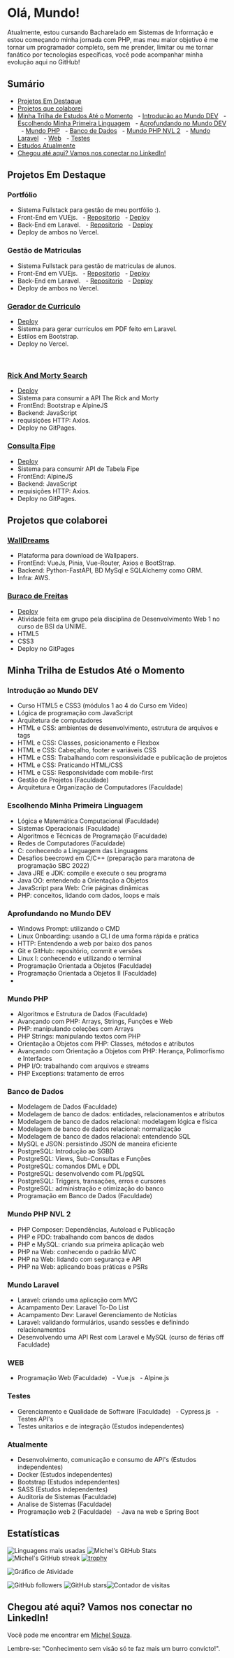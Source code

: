 # Olá, Mundo! 

Atualmente, estou cursando Bacharelado em Sistemas de Informação e estou começando minha jornada com PHP, mas meu maior objetivo é me tornar um programador completo, sem me prender, limitar ou me tornar fanático por tecnologias específicas, você pode acompanhar minha evolução aqui no GitHub!

## Sumário

- [Projetos Em Destaque](#Projetos-Em-Destaque)
- [Projetos que colaborei](#Projetos-que-colaborei)
- [Minha Trilha de Estudos Até o Momento](#minha-trilha-de-estudos-até-o-momento)
  - [Introdução ao Mundo DEV](#introdução-ao-mundo-dev)
  - [Escolhendo Minha Primeira Linguagem](#escolhendo-minha-primeira-linguagem)
  - [Aprofundando no Mundo DEV](#aprofundando-no-mundo-dev)
  - [Mundo PHP](#mundo-php)
  - [Banco de Dados](#banco-de-dados)
  - [Mundo PHP NVL 2](#mundo-php-nvl-2)
  - [Mundo Laravel](#mundo-laravel)
  - [Web](#web)
  - [Testes](#testes)
- [Estudos Atualmente](#atualmente)
- [Chegou até aqui? Vamos nos conectar no LinkedIn!](#chegou-até-aqui-vamos-nos-conectar-no-linkedin)

## Projetos Em Destaque

### Portfólio
- Sistema Fullstack para gestão de meu portfólio :).
- Front-End em VUEjs.
  - [Repositorio](https://github.com/MichelNsouza/front.Portfolio)
  - [Deploy](https://portfolio-michel-souza.vercel.app/) 
- Back-End em Laravel.
  - [Repositorio](https://github.com/MichelNsouza/api.Portfolio)
  - [Deploy](https://api-portfolio-michel-souza.vercel.app/api/api/projetos) 
- Deploy de ambos no Vercel.

### Gestão de Matriculas

- Sistema Fullstack para gestão de matriculas de alunos.
- Front-End em VUEjs.
  - [Repositorio](https://github.com/MichelNsouza/front.GerenciadorMatriculas)
  - [Deploy](https://gerenciador-matriculas.vercel.app/) 
- Back-End em Laravel.
  - [Repositorio](https://github.com/MichelNsouza/api.GerenciadorMatriculas)
  - [Deploy](https://api-gerenciador-matriculas.vercel.app/api/api/alunos) 
- Deploy de ambos no Vercel.
  
### [Gerador de Curriculo](https://github.com/MichelNsouza/GeradorCV/)

- [Deploy](https://geradorcurriculo.vercel.app/)
- Sistema para gerar currículos em PDF feito em Laravel.
- Estilos em Bootstrap.
- Deploy no Vercel.

  
### [Rick And Morty Search](https://github.com/MichelNsouza/RickAndMortySearch)

- [Deploy](https://michelnsouza.github.io/RickAndMortySearch/)
- Sistema para consumir a API The Rick and Morty 
- FrontEnd: Bootstrap e AlpineJS
- Backend: JavaScript
- requisições HTTP: Axios.
- Deploy no GitPages.

### [Consulta Fipe](https://github.com/MichelNsouza/Consulta_API_TabelaFipe)

- [Deploy](https://michelnsouza.github.io/Consulta_API_TabelaFipe/)
- Sistema para consumir API de Tabela Fipe
- FrontEnd: AlpineJS
- Backend: JavaScript
- requisições HTTP: Axios.
- Deploy no GitPages.


## Projetos que colaborei

### [WallDreams](https://github.com/MichelNsouza/walldreams)
- Plataforma para download de Wallpapers.
- FrontEnd: VueJs, Pinia, Vue-Router, Axios e BootStrap.
- Backend: Python-FastAPI, BD MySql e SQLAlchemy como ORM.
- Infra: AWS.

### [Buraco de Freitas](https://github.com/MichelNsouza/Atividade3-web1)

- [Deploy](https://michelnsouza.github.io/BuracoDeFreitas_Parcial1Web1Unime/)
- Atividade feita em grupo pela disciplina de Desenvolvimento Web 1 no curso de BSI da UNIME.
- HTML5
- CSS3
- Deploy no GitPages

## Minha Trilha de Estudos Até o Momento
### Introdução ao Mundo DEV

- Curso HTML5 e CSS3 (módulos 1 ao 4 do Curso em Vídeo)
- Lógica de programação com JavaScript
- Arquitetura de computadores
- HTML e CSS: ambientes de desenvolvimento, estrutura de arquivos e tags
- HTML e CSS: Classes, posicionamento e Flexbox
- HTML e CSS: Cabeçalho, footer e variáveis CSS
- HTML e CSS: Trabalhando com responsividade e publicação de projetos
- HTML e CSS: Praticando HTML/CSS
- HTML e CSS: Responsividade com mobile-first
- Gestão de Projetos (Faculdade)
-	Arquitetura e Organização de Computadores (Faculdade)
  
### Escolhendo Minha Primeira Linguagem
- Lógica e Matemática Computacional	(Faculdade)
- Sistemas Operacionais (Faculdade)
- Algoritmos e Técnicas de Programação (Faculdade)
- Redes de Computadores	(Faculdade)
- C: conhecendo a Linguagem das Linguagens
- Desafios beecrowd em C/C++ (preparação para maratona de programação SBC 2022)
- Java JRE e JDK: compile e execute o seu programa
- Java OO: entendendo a Orientação a Objetos
- JavaScript para Web: Crie páginas dinâmicas
- PHP: conceitos, lidando com dados, loops e mais

### Aprofundando no Mundo DEV

- Windows Prompt: utilizando o CMD
- Linux Onboarding: usando a CLI de uma forma rápida e prática
- HTTP: Entendendo a web por baixo dos panos
- Git e GitHub: repositório, commit e versões
- Linux I: conhecendo e utilizando o terminal
- Programação Orientada a Objetos (Faculdade)
- Programação Orientada a Objetos II (Faculdade)
- 
### Mundo PHP
- Algoritmos e Estrutura de Dados	(Faculdade)
- Avançando com PHP: Arrays, Strings, Funções e Web
- PHP: manipulando coleções com Arrays
- PHP Strings: manipulando textos com PHP
- Orientação a Objetos com PHP: Classes, métodos e atributos
- Avançando com Orientação a Objetos com PHP: Herança, Polimorfismo e Interfaces
- PHP I/O: trabalhando com arquivos e streams
- PHP Exceptions: tratamento de erros

### Banco de Dados
- Modelagem de Dados (Faculdade)
- Modelagem de banco de dados: entidades, relacionamentos e atributos
- Modelagem de banco de dados relacional: modelagem lógica e física
- Modelagem de banco de dados relacional: normalização
- Modelagem de banco de dados relacional: entendendo SQL
- MySQL e JSON: persistindo JSON de maneira eficiente
- PostgreSQL: Introdução ao SGBD
- PostgreSQL: Views, Sub-Consultas e Funções
- PostgreSQL: comandos DML e DDL
- PostgreSQL: desenvolvendo com PL/pgSQL
- PostgreSQL: Triggers, transações, erros e cursores
- PostgreSQL: administração e otimização do banco
- Programação em Banco de Dados (Faculdade)
  
### Mundo PHP NVL 2

- PHP Composer: Dependências, Autoload e Publicação
- PHP e PDO: trabalhando com bancos de dados
- PHP e MySQL: criando sua primeira aplicação web
- PHP na Web: conhecendo o padrão MVC
- PHP na Web: lidando com segurança e API
- PHP na Web: aplicando boas práticas e PSRs

### Mundo Laravel

- Laravel: criando uma aplicação com MVC
- Acampamento Dev: Laravel To-Do List
- Acampamento Dev: Laravel Gerenciamento de Notícias
- Laravel: validando formulários, usando sessões e definindo relacionamentos
- Desenvolvendo uma API Rest com Laravel e MySQL (curso de férias off Faculdade)

### WEB
- Programação Web (Faculdade)
  - Vue.js
  - Alpine.js
 
### Testes
- Gerenciamento e Qualidade de Software (Faculdade)
  - Cypress.js
  - Testes API's
- Testes unitarios e de integração (Estudos independentes)
  
### Atualmente 
- Desenvolvimento, comunicação e consumo de API's (Estudos independentes)
- Docker (Estudos independentes)
- Bootstrap (Estudos independentes)
- SASS (Estudos independentes)
- Auditoria de Sistemas (Faculdade)
- Analise de Sistemas (Faculdade)
- Programação web 2 (Faculdade)
  - Java na web e Spring Boot

## Estatísticas
![Linguagens mais usadas](https://github-readme-stats.vercel.app/api/top-langs/?username=MichelNsouza&layout=compact&theme=radical)
![Michel's GitHub Stats](https://github-readme-stats.vercel.app/api?username=MichelNsouza&show_icons=true&theme=radical)
![Michel's GitHub streak](https://github-readme-streak-stats.herokuapp.com/?user=MichelNsouza&theme=radical)
[![trophy](https://github-profile-trophy.vercel.app/?username=MichelNsouza&theme=onedark)](https://github.com/ryo-ma/github-profile-trophy)

![Gráfico de Atividade](https://activity-graph.herokuapp.com/graph?username=MichelNsouza&theme=github)


![GitHub followers](https://img.shields.io/github/followers/MichelNsouza?label=Followers&style=social) ![GitHub stars](https://img.shields.io/github/stars/MichelNsouza?affiliations=OWNER%2CCOLLABORATOR&style=social)![Contador de visitas](https://komarev.com/ghpvc/?username=MichelNsouza&label=Profile%20views&color=blue&style=flat)
## Chegou até aqui? Vamos nos conectar no LinkedIn!

Você pode me encontrar em [Michel Souza](https://www.linkedin.com/in/michel-n-souza/).

Lembre-se: "Conhecimento sem visão só te faz mais um burro convicto!".
